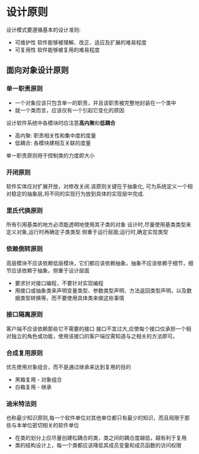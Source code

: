 # 设计原则

设计模式要遵循基本的设计准则:
* 可维护性 软件能够被理解、改正、适应及扩展的难易程度
* 可复用性 软件能够被复用的难易程度

## 面向对象设计原则

### 单一职责原则
* 一个对象应该只包含单一的职责，并且该职责被完整地封装在一个类中
* 就一个类而言，应该仅有一个引起它变化的原因

设计软件系统中各模块时应注意**高内聚**和**低耦合**
* 高内聚: 职责相关性和集中度的度量
* 低耦合: 各模块建相互关联的度量

单一职责原则用于控制类的力度即大小

### 开闭原则

软件实体应对扩展开放，对修改关闭.该原则关键在于抽象化, 可为系统定义一个相对稳定的抽象层,将不同的实现行为放到具体的实现层中完成.

### 里氏代换原则

所有引用基类的地方必须能透明地使用其子类的对象
设计时,尽量使用基类类型来定义对象,运行时再确定子类类型.侧重于运行层面;运行时,确定实现类型

### 依赖倒转原则

高层模块不应该依赖低层模块，它们都应该依赖抽象。抽象不应该依赖于细节，细节应该依赖于抽象。侧重于设计层面
* 要求针对接口编程，不要针对实现编程
* 用接口或抽象类来声明变量类型、参数类型声明、方法返回类型声明，以及数据类型转换等，而不要使用具体类来做这些事情

### 接口隔离原则

客户端不应该依赖那些它不需要的接口
接口不宜过大,应使每个接口仅承担一个相对独立的角色或功能，使用该接口的客户端仅需知道与之相关的方法即可。

### 合成复用原则

优先使用对象组合，而不是通过继承来达到复用的目的
* 黑箱复用 - 对象组合
* 白箱复用 - 继承

### 迪米特法则

也称最少知识原则,每一个软件单位对其他单位都只有最少的知识，而且局限于那些与本单位密切相关的软件单位
* 在类的划分上应尽量创建松耦合的类，类之间的耦合度越低，越有利于复用
* 类的结构设计上，每一个类都应该降低其成员变量和成员函数的访问权限